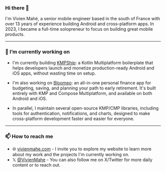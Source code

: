 ### Hi there 👋

I'm Vivien Mahé, a senior mobile engineer based in the south of France with over 13 years of experience building Android and cross-platform apps. In 2023, I became a full-time solopreneur to focus on building great mobile products.

---

### 🔭 I’m currently working on

- I'm currently building [KMPShip](https://www.kmpship.app/): a Kotlin Multiplatform boilerplate that helps developers launch and monetize production-ready Android and iOS apps, without wasting time on setup.

- I'm also working on [Bloomeo](https://bloomeo.app/): an all-in-one personal finance app for budgeting, saving, and planning your path to early retirement. It's built entirely with KMP and Compose Multiplatform, and available on both Android and iOS.

- In parallel, I maintain several open-source KMP/CMP libraries, including tools for authentication, notifications, and charts, designed to make cross-platform development faster and easier for everyone.

---

### 📫 How to reach me
- 🌐 [vivienmahe.com](https://vivienmahe.com/) - I invite you to explore my website to learn more about my work and the projects I'm currently working on.
- 𝕏 [@VivienMahe](https://twitter.com/VivienMahe) - You can also follow me on X/Twitter for more daily content or to reach out.
